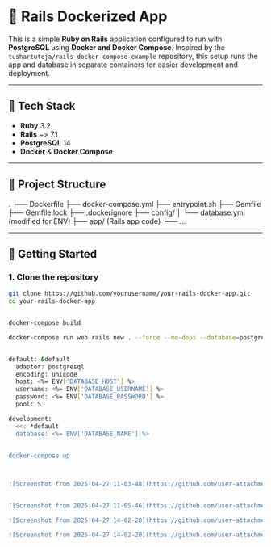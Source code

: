 # 🚀 Rails Dockerized App

This is a simple **Ruby on Rails** application configured to run with **PostgreSQL** using **Docker and Docker Compose**. Inspired by the `tushartuteja/rails-docker-compose-example` repository, this setup runs the app and database in separate containers for easier development and deployment.

---

## 🧱 Tech Stack

- **Ruby** 3.2
- **Rails** ~> 7.1
- **PostgreSQL** 14
- **Docker** & **Docker Compose**

---

## 📁 Project Structure




. ├── Dockerfile ├── docker-compose.yml ├── entrypoint.sh ├── Gemfile ├── Gemfile.lock ├── .dockerignore ├── config/ │ └── database.yml (modified for ENV) ├── app/ (Rails app code) └── ...



---

## 🚀 Getting Started

### 1. Clone the repository

```bash
git clone https://github.com/yourusername/your-rails-docker-app.git
cd your-rails-docker-app


docker-compose build

docker-compose run web rails new . --force --no-deps --database=postgresql


default: &default
  adapter: postgresql
  encoding: unicode
  host: <%= ENV['DATABASE_HOST'] %>
  username: <%= ENV['DATABASE_USERNAME'] %>
  password: <%= ENV['DATABASE_PASSWORD'] %>
  pool: 5

development:
  <<: *default
  database: <%= ENV['DATABASE_NAME'] %>


docker-compose up



![Screenshot from 2025-04-27 11-03-48](https://github.com/user-attachments/assets/1f16a7c5-b378-4226-bf3a-5e564a5ab827)


![Screenshot from 2025-04-27 11-05-46](https://github.com/user-attachments/assets/39d9568c-b277-4a0c-b714-94b13eb403ed)

![Screenshot from 2025-04-27 14-02-20](https://github.com/user-attachments/assets/f0fe5d82-77e0-490b-99c3-a140cc93618e)

![Screenshot from 2025-04-27 14-02-20](https://github.com/user-attachments/assets/65029b8b-c3d8-494d-9b2e-89b282471e64)


